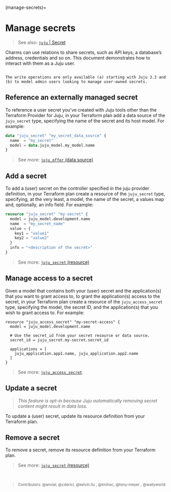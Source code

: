 (manage-secrets)=
# Manage secrets

> See also: [`juju` | Secret](https://canonical-juju.readthedocs-hosted.com/en/latest/user/reference/secret/)

Charms can use relations to share secrets, such as API keys, a database’s address, credentials and so on. This document demonstrates how to interact with them as a Juju user. 

```{caution}

The write operations are only available (a) starting with Juju 3.3 and (b) to model admin users looking to manage user-owned secrets. 
```

## Reference an externally managed secret

To reference a user secret you've created with Juju tools other than the Terraform Provider for Juju, in your Terraform plan add a data source of the `juju_secret` type, specifying the name of the secret and its host model. For example:

```terraform
data "juju_secret" "my_secret_data_source" {
  name  = "my_secret"
  model = data.juju_model.my_model.name
}
```

> See more: [`juju_offer` (data source)](https://registry.terraform.io/providers/juju/juju/latest/docs/data-sources/offer)


## Add a secret


To add a (user) secret on the controller specified in the juju provider definition, in your Terraform plan create a resource of the `juju_secret` type, specifying, at the very least, a model, the name of the secret, a values map and, optionally, an info field. For example:

```terraform
resource "juju_secret" "my-secret" {
  model = juju_model.development.name
  name  = "my_secret_name"
  value = {
    key1 = "value1"
    key2 = "value2"
  }
  info = "<description of the secret>"
}
```

> See more: [`juju_secret` (resource)](https://registry.terraform.io/providers/juju/juju/latest/docs/resources/secret)

## Manage access to a secret


Given a model that contains both your (user) secret and the application(s) that you want to grant access to, to grant the application(s) access to the secret, in your Terraform plan create a resource of the `juju_access_secret` type, specifying the model, the secret ID, and the application(s) that you wish to grant access to. For example:

```
resource "juju_access_secret" "my-secret-access" {
  model = juju_model.development.name

  # Use the secret_id from your secret resource or data source.
  secret_id = juju_secret.my-secret.secret_id

  applications = [
    juju_application.app1.name, juju_application.app2.name
  ]
}

```

> See more: [`juju_access_secret`](https://registry.terraform.io/providers/juju/juju/latest/docs/resources/access_secret)


## Update a secret

> *This feature is opt-in because Juju automatically removing secret content might result in data loss.*


To update a (user) secret, update its resource definition from your Terraform plan.

## Remove a secret

To remove a secret, remove its resource definition from your Terraform plan.

> See more: [`juju_secret` (resource)](https://registry.terraform.io/providers/juju/juju/latest/docs/resources/secret)

<br>

> <small>Contributors: @anvial, @cderici, @kelvin.liu , @tmihoc, @tony-meyer , @wallyworld </small>
